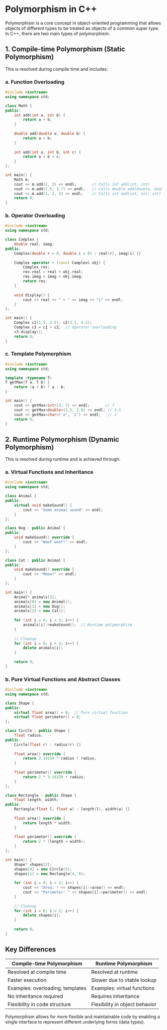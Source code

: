 # Polymorphism in C++

Polymorphism is a core concept in object-oriented programming that allows objects of different types to be treated as objects of a common super type. In C++, there are two main types of polymorphism:

## 1. Compile-time Polymorphism (Static Polymorphism)

This is resolved during compile time and includes:

### a. Function Overloading
```cpp
#include <iostream>
using namespace std;

class Math {
public:
    int add(int a, int b) {
        return a + b;
    }
    
    double add(double a, double b) {
        return a + b;
    }
    
    int add(int a, int b, int c) {
        return a + b + c;
    }
};

int main() {
    Math m;
    cout << m.add(2, 3) << endl;       // Calls int add(int, int)
    cout << m.add(2.5, 3.7) << endl;   // Calls double add(double, double)
    cout << m.add(1, 2, 3) << endl;    // Calls int add(int, int, int)
    return 0;
}
```

### b. Operator Overloading
```cpp
#include <iostream>
using namespace std;

class Complex {
    double real, imag;
public:
    Complex(double r = 0, double i = 0) : real(r), imag(i) {}
    
    Complex operator + (const Complex& obj) {
        Complex res;
        res.real = real + obj.real;
        res.imag = imag + obj.imag;
        return res;
    }
    
    void display() {
        cout << real << " + " << imag << "i" << endl;
    }
};

int main() {
    Complex c1(1.5, 2.5), c2(3.1, 4.2);
    Complex c3 = c1 + c2;  // Operator overloading
    c3.display();
    return 0;
}
```

### c. Template Polymorphism
```cpp
#include <iostream>
using namespace std;

template <typename T>
T getMax(T a, T b) {
    return (a > b) ? a : b;
}

int main() {
    cout << getMax<int>(3, 7) << endl;       // 7
    cout << getMax<double>(3.5, 2.9) << endl; // 3.5
    cout << getMax<char>('a', 'z') << endl;   // z
    return 0;
}
```

## 2. Runtime Polymorphism (Dynamic Polymorphism)

This is resolved during runtime and is achieved through:

### a. Virtual Functions and Inheritance
```cpp
#include <iostream>
using namespace std;

class Animal {
public:
    virtual void makeSound() {
        cout << "Some animal sound" << endl;
    }
};

class Dog : public Animal {
public:
    void makeSound() override {
        cout << "Woof woof!" << endl;
    }
};

class Cat : public Animal {
public:
    void makeSound() override {
        cout << "Meow!" << endl;
    }
};

int main() {
    Animal* animals[3];
    animals[0] = new Animal();
    animals[1] = new Dog();
    animals[2] = new Cat();
    
    for (int i = 0; i < 3; i++) {
        animals[i]->makeSound();  // Runtime polymorphism
    }
    
    // Cleanup
    for (int i = 0; i < 3; i++) {
        delete animals[i];
    }
    
    return 0;
}
```

### b. Pure Virtual Functions and Abstract Classes
```cpp
#include <iostream>
using namespace std;

class Shape {
public:
    virtual float area() = 0;  // Pure virtual function
    virtual float perimeter() = 0;
};

class Circle : public Shape {
    float radius;
public:
    Circle(float r) : radius(r) {}
    
    float area() override {
        return 3.14159 * radius * radius;
    }
    
    float perimeter() override {
        return 2 * 3.14159 * radius;
    }
};

class Rectangle : public Shape {
    float length, width;
public:
    Rectangle(float l, float w) : length(l), width(w) {}
    
    float area() override {
        return length * width;
    }
    
    float perimeter() override {
        return 2 * (length + width);
    }
};

int main() {
    Shape* shapes[2];
    shapes[0] = new Circle(5);
    shapes[1] = new Rectangle(4, 6);
    
    for (int i = 0; i < 2; i++) {
        cout << "Area: " << shapes[i]->area() << endl;
        cout << "Perimeter: " << shapes[i]->perimeter() << endl;
    }
    
    // Cleanup
    for (int i = 0; i < 2; i++) {
        delete shapes[i];
    }
    
    return 0;
}
```

## Key Differences

| Compile-time Polymorphism | Runtime Polymorphism |
|---------------------------|----------------------|
| Resolved at compile time | Resolved at runtime |
| Faster execution | Slower due to vtable lookup |
| Examples: overloading, templates | Examples: virtual functions |
| No inheritance required | Requires inheritance |
| Flexibility in code structure | Flexibility in object behavior |

Polymorphism allows for more flexible and maintainable code by enabling a single interface to represent different underlying forms (data types).